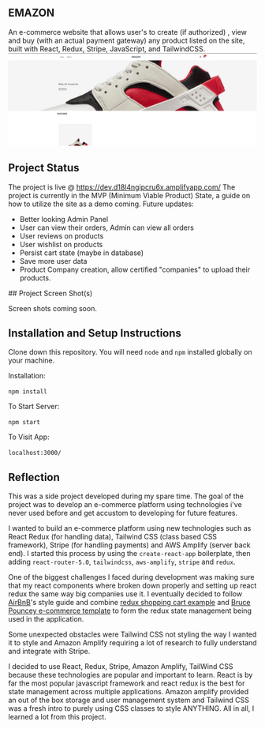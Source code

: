 ## EMAZON

An e-commerce website that allows user's to create (if authorized) , view and buy (with an actual payment gateway) any product listed on the site, built with React, Redux, Stripe, JavaScript, and TailwindCSS.
![alt text](./github/demo.JPG)

## Project Status

The project is live @ https://dev.d18l4ngipcru6x.amplifyapp.com/
The project is currently in the MVP (Minimum Viable Product) State, a guide on how to utilize the site as a demo coming.
Future updates:

<ul>
  <li>Better looking Admin Panel</li>
  <li>User can view their orders, Admin can view all orders</li>
  <li>User reviews on products</li>
  <li>User wishlist on products</li>
  <li>Persist cart state (maybe in database)</li>
  <li>Save more user data</li>
  <li>Product Company creation, allow certified "companies"  to upload their products.</li>
</ul>
## Project Screen Shot(s)

Screen shots coming soon.

## Installation and Setup Instructions

Clone down this repository. You will need `node` and `npm` installed globally on your machine.

Installation:

`npm install`

To Start Server:

`npm start`

To Visit App:

`localhost:3000/`

## Reflection

This was a side project developed during my spare time. The goal of the project was to develop an e-commerce platform using technologies i've never used before and get accustom to developing for future features.

I wanted to build an e-commerce platform using new technologies such as React Redux (for handling data), Tailwind CSS (class based CSS framework), Stripe (for handling payments) and AWS Amplify (server back end). I started this process by using the `create-react-app` boilerplate, then adding `react-router-5.0`, `tailwindcss`, `aws-amplify`, `stripe` and `redux`.

One of the biggest challenges I faced during development was making sure that my react components where broken down properly and setting up react redux the same way big companies use it. I eventually decided to follow [AirBnB](https://airbnb.io/javascript/react/)'s style guide and combine [redux shopping cart example](https://github.com/reduxjs/redux/tree/5855f71a43ce4a701b7e6ed1dbc083db83b766d7/examples/shopping-cart) and [Bruce Pouncey e-commerce template](https://github.com/BPouncey/ReactJS-ecommerce-template) to form the redux state management being used in the application.

Some unexpected obstacles were Tailwind CSS not styling the way I wanted it to style and Amazon Amplify requiring a lot of research to fully understand and integrate with Stripe.

I decided to use React, Redux, Stripe, Amazon Amplify, TailWind CSS because these technologies are popular and important to learn. React is by far the most popular javascript framework and react redux is the best for state management across multiple applications. Amazon amplify provided an out of the box storage and user management system and Tailwind CSS was a fresh intro to purely using CSS classes to style ANYTHING. All in all, I learned a lot from this project.
